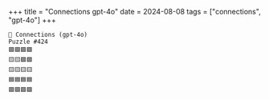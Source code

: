 +++
title = "Connections gpt-4o"
date = 2024-08-08
tags = ["connections", "gpt-4o"]
+++

```text
🤖 Connections (gpt-4o) 
Puzzle #424
🟩🟩🟩🟩
🟨🟨🟪🟪
🟨🟨🟨🟨
🟦🟦🟦🟦
🟪🟪🟪🟪
```
